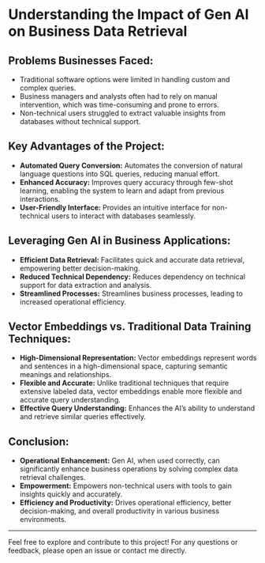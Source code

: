 # Understanding the Impact of Gen AI on Business Data Retrieval

## Problems Businesses Faced:

- Traditional software options were limited in handling custom and complex queries.
- Business managers and analysts often had to rely on manual intervention, which was time-consuming and prone to errors.
- Non-technical users struggled to extract valuable insights from databases without technical support.

## Key Advantages of the Project:

- **Automated Query Conversion:** Automates the conversion of natural language questions into SQL queries, reducing manual effort.
- **Enhanced Accuracy:** Improves query accuracy through few-shot learning, enabling the system to learn and adapt from previous interactions.
- **User-Friendly Interface:** Provides an intuitive interface for non-technical users to interact with databases seamlessly.

## Leveraging Gen AI in Business Applications:

- **Efficient Data Retrieval:** Facilitates quick and accurate data retrieval, empowering better decision-making.
- **Reduced Technical Dependency:** Reduces dependency on technical support for data extraction and analysis.
- **Streamlined Processes:** Streamlines business processes, leading to increased operational efficiency.

## Vector Embeddings vs. Traditional Data Training Techniques:

- **High-Dimensional Representation:** Vector embeddings represent words and sentences in a high-dimensional space, capturing semantic meanings and relationships.
- **Flexible and Accurate:** Unlike traditional techniques that require extensive labeled data, vector embeddings enable more flexible and accurate query understanding.
- **Effective Query Understanding:** Enhances the AI’s ability to understand and retrieve similar queries effectively.

## Conclusion:

- **Operational Enhancement:** Gen AI, when used correctly, can significantly enhance business operations by solving complex data retrieval challenges.
- **Empowerment:** Empowers non-technical users with tools to gain insights quickly and accurately.
- **Efficiency and Productivity:** Drives operational efficiency, better decision-making, and overall productivity in various business environments.

---

Feel free to explore and contribute to this project! For any questions or feedback, please open an issue or contact me directly.
